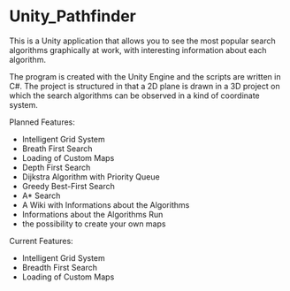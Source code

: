 # Unity_Pathfinder
This is a Unity application that allows you to see the most popular search algorithms graphically at work, with interesting information about each algorithm.

The program is created with the Unity Engine and the scripts are written in C#. The project is structured in that a 2D plane is drawn in a 3D project on which the search algorithms can be observed in a kind of coordinate system. 


Planned Features:
  - Intelligent Grid System
  - Breath First Search
  - Loading of Custom Maps
  - Depth First Search
  - Dijkstra Algorithm with Priority Queue
  - Greedy Best-First Search
  - A* Search
  - A Wiki with Informations about the Algorithms
  - Informations about the Algorithms Run
  - the possibility to create your own maps


Current Features:
  - Intelligent Grid System
  - Breadth First Search
  - Loading of Custom Maps

  
